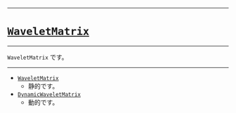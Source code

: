 _____

# [`WaveletMatrix`](https://github.com/titanium-22/Library_py/blob/main/DataStructures/WaveletMatrix)

_____

`WaveletMatrix` です。

_____

- [`WaveletMatrix`](./WaveletMatrix.md)
  - 静的です。
- [`DynamicWaveletMatrix`](./DynamicWaveletMatrix.md)
  - 動的です。

